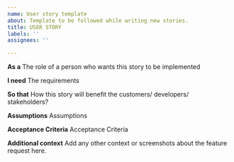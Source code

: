 ```yaml
---
name: User story template
about: Template to be followed while writing new stories.
title: USER STORY
labels: ''
assignees: ''

---
```


**As a**
The role of a person who wants this story to be implemented

**I need**
The requirements

**So that**
How this story will benefit the customers/ developers/ stakeholders?

**Assumptions**
Assumptions

**Acceptance Criteria**
Acceptance Criteria

**Additional context**
Add any other context or screenshots about the feature request here.
